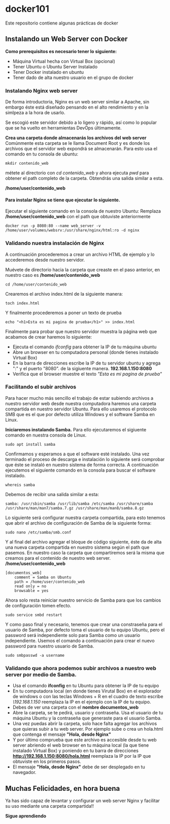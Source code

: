 # docker101
Este repositorio contiene algunas prácticas de docker

## Instalando un Web Server con Docker

**Como prerequisitos es necesario tener lo siguiente:**

* Máquina Virtual hecha con Virtual Box (opcional)
* Tener Ubuntu o Ubuntu Server Instalado
* Tener Docker instalado en ubuntu
* Tener dado de alta nuestro usuario en el grupo de docker

### Instalando Nginx web server

De forma introductoria, Nginx es un web server similar a Apache, sin embargo éste está diseñado pensando en el alto rendimiento y en la simlpeza a la hora de usarlo.

Se escogió este servidor debido a lo ligero y rápido, así como lo popular que se ha vuelto en herramientas DevOps últimamente.

**Crea una carpeta donde almacenarás los archivos del web server**
Comúnmente esta carpeta se le llama Document Root y es donde los archivos que el servidor web expondrá se almacenarán.
Para esto usa el comando en tu consola de ubuntu:
```shell
mkdir contenido_web
```
métete al directorio con *cd contenido_web*
y ahora ejecuta *pwd* para obtener el path completo de la carpeta. Obtendrás una salida similar a esta.

**/home/user/contenido_web**

#### Para instalar Nginx se tiene que ejecutar lo siguiente.

Ejecutar el siguiente comando en la consola de nuestro Ubuntu:
Remplaza **/home/user/contenido_web** con el path que obtuviste anteriormente

```shell
docker run -p 8080:80 --name web_server -v /home/user/volumes/websrv:/usr/share/nginx/html:ro -d nginx
```

### Validando nuestra instalación de Nginx

A continuación procederemos a crear un archivo HTML de ejemplo y lo accederemos desde nuestro servidor.

Muévete de directorio hacia la carpeta que creaste en el paso anterior, en nuestro caso es **/home/user/contenido_web**

```shell
cd /home/user/contenido_web
```
Crearemos el archivo index.html de la siguiente manera:
```shell
toch index.html
```
Y finalmente procederemos a poner un texto de prueba
```shell
echo "<h1>Esta es mi pagina de prueba</h1>" >> index.html
```
Finalmente para probar que nuestro servidor muestra la página web que acabamos de crear haremos lo siguiente:
* Ejecuta el comando *ifconfig* para obtener la IP de tu máquina ubuntu
* Abre un browser en tu computadora personal (donde tienes instalado Virtual Box)
* En la barra de direcciones escribe la IP de tu servidor ubuntu y agrega ":" y el puerto "8080". de la sigiuente manera. **192.168.1.150:8080**
* Verifica que el browser muestre el texto *"Esta es mi pagina de prueba"*

### Facilitando el subir archivos 
Para hacer mucho más sencillo el trabajo de estar subiendo archivos a nuestro servidor web desde nuestra computadora haremos una carpeta compartida en nuestro servidor Ubuntu.
Para ello usaremos el protocolo SMB que es el que por defecto utiliza Windows y el software Samba en Linux.

**Iniciaremos instalando Samba.**
Para ello ejecutaremos el sigiuente comando en nuestra consola de Linux.
```shell
sudo apt install samba
```
Confirmamos y esperamos a que el software esté instalado.
Una vez terminado el proceso de descarga e instalación lo siguiente será comprobar que éste se instaló en nuestro sistema de forma correcta.
A continuación ejecutemos el siguiente comando en la consola para buscar el software instalado.
```shell
whereis samba
```
Debemos de recibir una salida similar a esta:
```shell
samba: /usr/sbin/samba /usr/lib/samba /etc/samba /usr/share/samba /usr/share/man/man7/samba.7.gz /usr/share/man/man8/samba.8.gz
```
Lo siguiente será configurar nuestra carpeta compartida, para esto tenemos que abrir el archivo de configuración de Samba de la siguiente forma:
```shell
sudo nano /etc/samba/smb.conf
```
Y al final del archivo agregar el bloque de código siguiente, éste da de alta una nueva carpeta compartida en nuestro sistema según el path que pasemos. En nuestro caso la carpeta que compartiremos será la misma que creamos para el contenido de nuestro web server. **/home/user/contenido_web**

```
[documentos_web]
    comment = Samba on Ubuntu
    path = /home/user/contenido_web
    read only = no
    browsable = yes
```
Ahora solo resta reiniciar nuestro servicio de Samba para que los cambios de configuración tomen efecto.
```shell
sudo service smbd restart
```

Y como paso final y necesario, tenemos que crear una constraseña para el usuario de Samba, por defecto toma el usuario de tu equipo Ubuntu, pero el password será independiente solo para Samba como un usuario independiente. Usemos el comando a continuación para crear el nuevo password para nuestro usuario de Samba.
```shell
sudo smbpasswd -a username
```

### Validando que ahora podemos subir archivos a nuestro web server por medio de Samba.

* Usa el comando **ifconfig** en tu Ubuntu para obtener la IP de tu equipo
* En tu computadora local (en donde tienes Virutal Box) en el explorador de windows o con las teclas Windows + R en el cuadro de texto escribe *\\192.168.1.150* reemplaza la IP en el ejemplo con la IP de tu equipo.
* Debes de ver una carpeta con el **nombre documentos_web**
* Abre la carpeta, se te pedirá, usuario y contraseña. Usa el usuario de tu máquina Ubuntu y la contraseña que generaste para el usuario Samba.
* Una vez puedas abrir la carpeta, solo hace falta agregar los archivos que quieras subir a tu web server. Por ejemplo sube o crea un hola.html que contenga el mensaje **"Hola, desde Nginx"**
* Y por último comprueba que este archivo es accesible desde tu web server abriendo el web browser en tu máquina local (la que tiene instalado Virtual Box) y poniendo en tu barra de direcciones **http://192.168.1.150:8080/hola.html** reemplaza la IP por la IP que obtuviste en los primeros pasos.
* El mensaje **"Hola, desde Nginx"** debe de ser desplegado en tu navegador.

## Muchas Felicidades, en hora buena
Ya has sido capaz de levantar y configurar un web server Nginx y facilitar su uso mediante una carpeta compartida!!

**Sigue aprendiendo**
